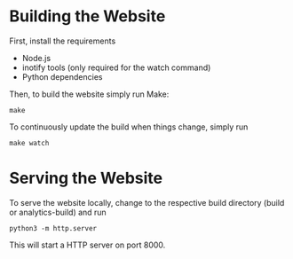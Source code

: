 # Building the Website

First, install the requirements

* Node.js
* inotify tools (only required for the watch command)
* Python dependencies

Then, to build the website simply run Make:

    make

To continuously update the build when things change, simply run

    make watch

# Serving the Website

To serve the website locally, change to the respective build
directory (build or analytics-build) and run

    python3 -m http.server

This will start a HTTP server on port 8000.
